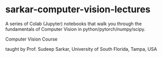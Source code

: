# sarkar-computer-vision-lectures
A series of Colab (Jupyter) notebooks that walk you through the fundamentals of Computer Vision in python/pytorch/numpy/scipy. 

Computer Vision Course 

taught by Prof. Sudeep Sarkar, University of South Florida, Tampa, USA
